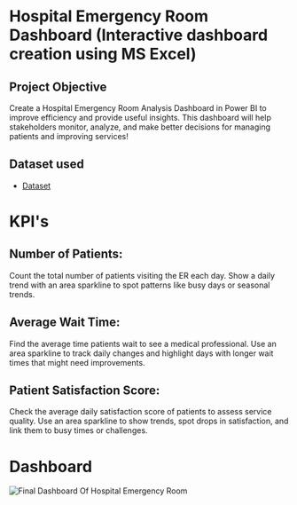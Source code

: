 # Hospital Emergency Room Dashboard (Interactive dashboard creation using MS Excel)
## Project Objective
Create a Hospital Emergency Room Analysis Dashboard in Power BI to improve efficiency and provide useful insights. This dashboard will help stakeholders monitor, analyze, and make better decisions for managing patients and improving services!
## Dataset used
- <a href="https://github.com/AGhumde30/Hospital-Emergency-Room-Dashboard/blob/main/Dashboard.xlsx">Dataset<a>
# KPI's
## Number of Patients:
Count the total number of patients visiting the ER each day.
Show a daily trend with an area sparkline to spot patterns like busy days or seasonal trends.
## Average Wait Time:
Find the average time patients wait to see a medical professional.
Use an area sparkline to track daily changes and highlight days with longer wait times that might need improvements.
## Patient Satisfaction Score:
Check the average daily satisfaction score of patients to assess service quality.
Use an area sparkline to show trends, spot drops in satisfaction, and link them to busy times or challenges.
# Dashboard 
![Final Dashboard Of Hospital Emergency Room](https://github.com/user-attachments/assets/c972e561-5cf8-4e86-a98a-9476704ac88d)

